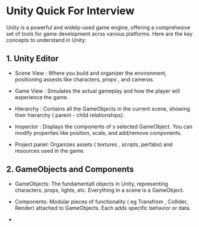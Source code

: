 # Unity Quick For Interview 

Unity is a powerful and widely-used game engine, offering a comprehesive set of tools for game development acrss various platforms. Here are the key concepts to understand in Unity:

## 1. Unity Editor

* Scene View : Where you build and organizer the environment, positioning assests like characters, props , and cameras.

* Game View : Simulates the actual gameplay and how the player will experience the game.

* Hierarchy : Contains all the GameObjects in the current scene, showing their hierarchy ( parent - child relationships).

* Inspector : Displays the components of s selected GameObject. You can modify properties like position, scale, and add/remove components.

* Project panel: Organizes assets ( textures , scripts, perfabs) and resources used in the game.

## 2. GameObjects and Components

* GameObjects: The fundamentatl objects in Unity, representing characters, props, lights, etc. Everything in a scene is a GameObject.

* Components: Modular pieces of functionality ( eg Transfrom , Collider, Render) 
attached to GameObjects. Each adds specific behavior or data.

* 
